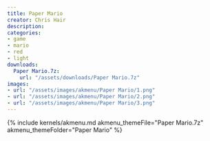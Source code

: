 ```yaml
---
title: Paper Mario
creator: Chris Hair
description: 
categories:
- game
- mario
- red
- light
downloads:
  Paper Mario.7z:
    url: "/assets/downloads/Paper Mario.7z"
images:
- url: "/assets/images/akmenu/Paper Mario/1.png"
- url: "/assets/images/akmenu/Paper Mario/2.png"
- url: "/assets/images/akmenu/Paper Mario/3.png"
---
```


{% include kernels/akmenu.md akmenu_themeFile="Paper Mario.7z" akmenu_themeFolder="Paper Mario" %}
